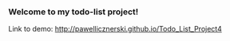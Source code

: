
<h3>Welcome to my  todo-list project!</h3>

Link to demo: http://pawellicznerski.github.io/Todo_List_Project4
